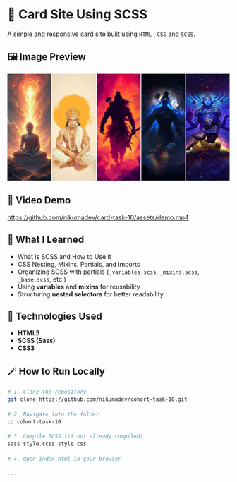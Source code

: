 # 🎴 Card Site Using SCSS

A simple and responsive card site built using `HTML` , `CSS` and `SCSS`.

## 🖼️ Image Preview

![Card Site](./assets/preview.png)

## 🎥 Video Demo

https://github.com/nikumadev/card-task-10/assets/demo.mp4

## 🧠 What I Learned

- What is SCSS and How to Use it
- CSS Nesting, Mixins, Partials, and imports
- Organizing SCSS with partials (`_variables.scss`, `_mixins.scss`, `_base.scss`, etc.)
- Using **variables** and **mixins** for reusability
- Structuring **nested selectors** for better readability

## 🚀 Technologies Used

- **HTML5**
- **SCSS (Sass)**
- **CSS3**

## 🪄 How to Run Locally

```bash
# 1. Clone the repository
git clone https://github.com/nikumadev/cohort-task-10.git

# 2. Navigate into the folder
cd cohort-task-10

# 3. Compile SCSS (if not already compiled)
sass style.scss style.css

# 4. Open index.html in your browser

---
```
